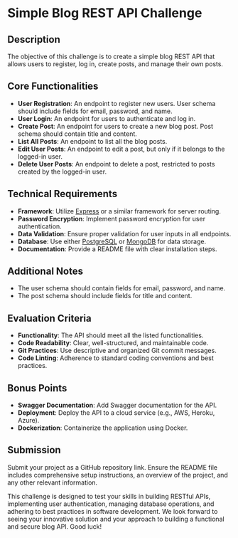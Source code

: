 # Simple Blog REST API Challenge

## Description

The objective of this challenge is to create a simple blog REST API that allows users to register, log in, create posts, and manage their own posts.

## Core Functionalities

- **User Registration**: An endpoint to register new users. User schema should include fields for email, password, and name.
- **User Login**: An endpoint for users to authenticate and log in.
- **Create Post**: An endpoint for users to create a new blog post. Post schema should contain title and content.
- **List All Posts**: An endpoint to list all the blog posts.
- **Edit User Posts**: An endpoint to edit a post, but only if it belongs to the logged-in user.
- **Delete User Posts**: An endpoint to delete a post, restricted to posts created by the logged-in user.

## Technical Requirements

- **Framework**: Utilize [Express](https://expressjs.com) or a similar framework for server routing.
- **Password Encryption**: Implement password encryption for user authentication.
- **Data Validation**: Ensure proper validation for user inputs in all endpoints.
- **Database**: Use either [PostgreSQL](https://www.postgresql.org) or [MongoDB](https://www.mongodb.com) for data storage.
- **Documentation**: Provide a README file with clear installation steps.

## Additional Notes

- The user schema should contain fields for email, password, and name.
- The post schema should include fields for title and content.

## Evaluation Criteria

- **Functionality**: The API should meet all the listed functionalities.
- **Code Readability**: Clear, well-structured, and maintainable code.
- **Git Practices**: Use descriptive and organized Git commit messages.
- **Code Linting**: Adherence to standard coding conventions and best practices.

## Bonus Points

- **Swagger Documentation**: Add Swagger documentation for the API.
- **Deployment**: Deploy the API to a cloud service (e.g., AWS, Heroku, Azure).
- **Dockerization**: Containerize the application using Docker.

## Submission

Submit your project as a GitHub repository link. Ensure the README file includes comprehensive setup instructions, an overview of the project, and any other relevant information.

This challenge is designed to test your skills in building RESTful APIs, implementing user authentication, managing database operations, and adhering to best practices in software development. We look forward to seeing your innovative solution and your approach to building a functional and secure blog API. Good luck!
